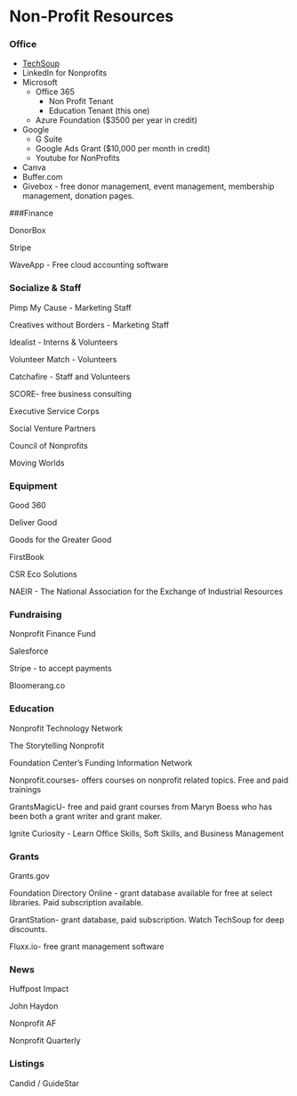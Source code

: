 # Non-Profit Resources

### Office
* [TechSoup](http://techsoup.org "TechSoup")
* LinkedIn for Nonprofits
* Microsoft 
  * Office 365
    * Non Profit Tenant  
    * Education Tenant (this one)
  * Azure Foundation ($3500 per year in credit) 
* Google 
  * G Suite
  * Google Ads Grant ($10,000 per month in credit)
  * Youtube for NonProfits 
* Canva 
* Buffer.com 
* Givebox - free donor management, event management, membership management, donation pages. 

###Finance 

DonorBox 

Stripe 

WaveApp - Free cloud accounting software 

### Socialize & Staff 

Pimp My Cause - Marketing Staff 

Creatives without Borders - Marketing Staff 

Idealist - Interns & Volunteers 

Volunteer Match - Volunteers 

Catchafire - Staff and Volunteers 

SCORE- free business consulting 

Executive Service Corps 

Social Venture Partners 

Council of Nonprofits 

Moving Worlds 

### Equipment 

Good 360 

Deliver Good 

Goods for the Greater Good 

FirstBook 

CSR Eco Solutions 

NAEIR - The National Association for the Exchange of Industrial Resources 

### Fundraising 

Nonprofit Finance Fund 

Salesforce 

Stripe - to accept payments 

Bloomerang.co 

### Education 

Nonprofit Technology Network  

The Storytelling Nonprofit 

Foundation Center’s Funding Information Network 

Nonprofit.courses- offers courses on nonprofit related topics. Free and paid trainings 

GrantsMagicU- free and paid grant courses from Maryn Boess who has been both a grant writer and grant maker. 

Ignite Curiosity - Learn Office Skills, Soft Skills, and Business Management 

### Grants 

Grants.gov 

Foundation Directory Online - grant database available for free at select libraries. Paid subscription available. 

GrantStation- grant database, paid subscription. Watch TechSoup for deep discounts. 

Fluxx.io- free grant management software 

### News 

Huffpost Impact 

John Haydon 

Nonprofit AF 

Nonprofit Quarterly 

### Listings 

Candid / GuideStar
